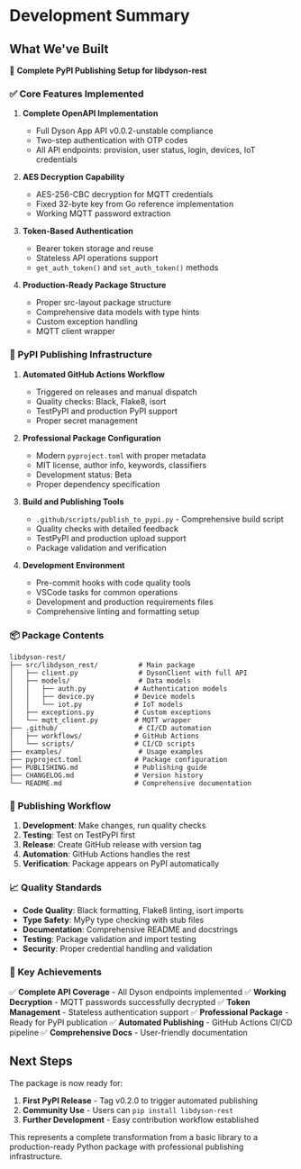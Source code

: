 # Development Summary

## What We've Built

🎯 **Complete PyPI Publishing Setup for libdyson-rest**

### ✅ Core Features Implemented

1. **Complete OpenAPI Implementation**
   - Full Dyson App API v0.0.2-unstable compliance
   - Two-step authentication with OTP codes
   - All API endpoints: provision, user status, login, devices, IoT credentials

2. **AES Decryption Capability**
   - AES-256-CBC decryption for MQTT credentials
   - Fixed 32-byte key from Go reference implementation
   - Working MQTT password extraction

3. **Token-Based Authentication**
   - Bearer token storage and reuse
   - Stateless API operations support
   - `get_auth_token()` and `set_auth_token()` methods

4. **Production-Ready Package Structure**
   - Proper src-layout package structure
   - Comprehensive data models with type hints
   - Custom exception handling
   - MQTT client wrapper

### 🚀 PyPI Publishing Infrastructure

1. **Automated GitHub Actions Workflow**
   - Triggered on releases and manual dispatch
   - Quality checks: Black, Flake8, isort
   - TestPyPI and production PyPI support
   - Proper secret management

2. **Professional Package Configuration**
   - Modern `pyproject.toml` with proper metadata
   - MIT license, author info, keywords, classifiers
   - Development status: Beta
   - Proper dependency specification

3. **Build and Publishing Tools**
   - `.github/scripts/publish_to_pypi.py` - Comprehensive build script
   - Quality checks with detailed feedback
   - TestPyPI and production upload support
   - Package validation and verification

4. **Development Environment**
   - Pre-commit hooks with code quality tools
   - VSCode tasks for common operations
   - Development and production requirements files
   - Comprehensive linting and formatting setup

### 📦 Package Contents

```
libdyson-rest/
├── src/libdyson_rest/          # Main package
│   ├── client.py               # DysonClient with full API
│   ├── models/                 # Data models
│   │   ├── auth.py            # Authentication models
│   │   ├── device.py          # Device models
│   │   └── iot.py             # IoT models
│   ├── exceptions.py          # Custom exceptions
│   └── mqtt_client.py         # MQTT wrapper
├── .github/                    # CI/CD automation
│   ├── workflows/             # GitHub Actions
│   └── scripts/               # CI/CD scripts
├── examples/                   # Usage examples
├── pyproject.toml             # Package configuration
├── PUBLISHING.md              # Publishing guide
├── CHANGELOG.md               # Version history
└── README.md                  # Comprehensive documentation
```

### 🔧 Publishing Workflow

1. **Development**: Make changes, run quality checks
2. **Testing**: Test on TestPyPI first
3. **Release**: Create GitHub release with version tag
4. **Automation**: GitHub Actions handles the rest
5. **Verification**: Package appears on PyPI automatically

### 📈 Quality Standards

- **Code Quality**: Black formatting, Flake8 linting, isort imports
- **Type Safety**: MyPy type checking with stub files
- **Documentation**: Comprehensive README and docstrings
- **Testing**: Package validation and import testing
- **Security**: Proper credential handling and validation

### 🌟 Key Achievements

✅ **Complete API Coverage** - All Dyson endpoints implemented
✅ **Working Decryption** - MQTT passwords successfully decrypted
✅ **Token Management** - Stateless authentication support
✅ **Professional Package** - Ready for PyPI publication
✅ **Automated Publishing** - GitHub Actions CI/CD pipeline
✅ **Comprehensive Docs** - User-friendly documentation

## Next Steps

The package is now ready for:
1. **First PyPI Release** - Tag v0.2.0 to trigger automated publishing
2. **Community Use** - Users can `pip install libdyson-rest`
3. **Further Development** - Easy contribution workflow established

This represents a complete transformation from a basic library to a production-ready Python package with professional publishing infrastructure.
